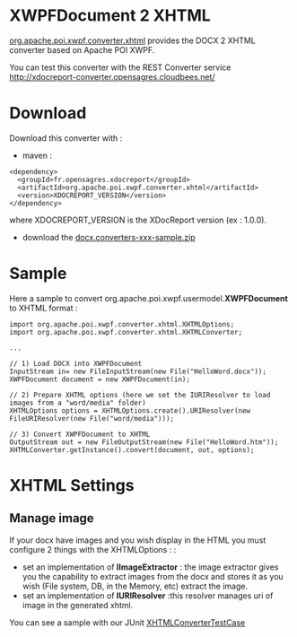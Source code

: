 # XWPFDocument 2 XHTML #

[org.apache.poi.xwpf.converter.xhtml](http://code.google.com/p/xdocreport/source/browse/#git%2Fthirdparties-extension%2Forg.apache.poi.xwpf.converter.xhtml) provides the DOCX 2 XHTML converter based on Apache POI XWPF.

You can test this converter with the REST Converter service http://xdocreport-converter.opensagres.cloudbees.net/

# Download #

Download this converter with :

  * maven :

```
<dependency>
  <groupId>fr.opensagres.xdocreport</groupId>
  <artifactId>org.apache.poi.xwpf.converter.xhtml</artifactId>
  <version>XDOCREPORT_VERSION</version>
</dependency>
```

where XDOCREPORT\_VERSION is the XDocReport version (ex : 1.0.0).

  * download the [docx.converters-xxx-sample.zip](http://code.google.com/p/xdocreport/downloads/list)

# Sample #

Here a sample to convert org.apache.poi.xwpf.usermodel.**XWPFDocument** to XHTML format :

```
import org.apache.poi.xwpf.converter.xhtml.XHTMLOptions;
import org.apache.poi.xwpf.converter.xhtml.XHTMLConverter;

...

// 1) Load DOCX into XWPFDocument
InputStream in= new FileInputStream(new File("HelloWord.docx"));
XWPFDocument document = new XWPFDocument(in);

// 2) Prepare XHTML options (here we set the IURIResolver to load images from a "word/media" folder)
XHTMLOptions options = XHTMLOptions.create().URIResolver(new FileURIResolver(new File("word/media")));

// 3) Convert XWPFDocument to XHTML
OutputStream out = new FileOutputStream(new File("HelloWord.htm"));
XHTMLConverter.getInstance().convert(document, out, options);
```

# XHTML Settings #

## Manage image ##

If your docx have images and you wish display in the HTML you must configure 2 things with the XHTMLOptions : :

  * set an implementation of **IImageExtractor**  : the image extractor gives you the capability to extract images from the docx and stores it as you wish (File system, DB, in the Memory, etc) extract the image.
  * set an implementation of **IURIResolver** :this resolver manages uri of image in the generated xhtml.

You can see a sample with our JUnit [XHTMLConverterTestCase](https://code.google.com/p/xdocreport/source/browse/thirdparties-extension/org.apache.poi.xwpf.converter.xhtml/src/test/java/org/apache/poi/xwpf/converter/xhtml/XHTMLConverterTestCase.java)